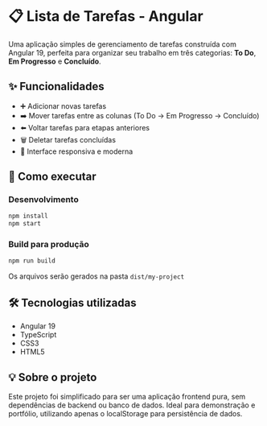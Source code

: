 # 📋 Lista de Tarefas - Angular

Uma aplicação simples de gerenciamento de tarefas construída com Angular 19, perfeita para organizar seu trabalho em três categorias: **To Do**, **Em Progresso** e **Concluído**.

## ✨ Funcionalidades

- ➕ Adicionar novas tarefas
- ➡️ Mover tarefas entre as colunas (To Do → Em Progresso → Concluído)
- ⬅️ Voltar tarefas para etapas anteriores
- 🗑️ Deletar tarefas concluídas
- 📱 Interface responsiva e moderna

## 🚀 Como executar

### Desenvolvimento
```bash
npm install
npm start
```

### Build para produção
```bash
npm run build
```

Os arquivos serão gerados na pasta `dist/my-project`

## 🛠️ Tecnologias utilizadas

- Angular 19
- TypeScript
- CSS3
- HTML5

## 💡 Sobre o projeto

Este projeto foi simplificado para ser uma aplicação frontend pura, sem dependências de backend ou banco de dados. Ideal para demonstração e portfólio, utilizando apenas o localStorage para persistência de dados.
